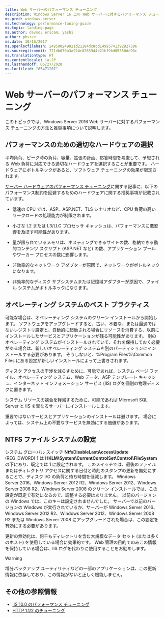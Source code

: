```yaml
---
title: Web サーバーのパフォーマンス チューニング
description: Windows Server 16 上の Web サーバーに対するパフォーマンス チューニングの推奨事項
ms.prod: windows-server
ms.technology: performance-tuning-guide
ms.topic: landing-page
ms.author: davso; ericam; yashi
author: phstee
ms.date: 10/16/2017
ms.openlocfilehash: 249500249921d21184dc8cd14993741392927586
ms.sourcegitcommit: 771db070a3a924c8265944e21bf9bd85350dd93c
ms.translationtype: HT
ms.contentlocale: ja-JP
ms.lasthandoff: 06/27/2020
ms.locfileid: "85471207"
---
```

# <a name="performance-tuning-web-servers"></a>Web サーバーのパフォーマンス チューニング


このトピックでは、Windows Server 2016 Web サーバーに対するパフォーマンス チューニングの方法と推奨事項について説明します。


## <a name="selecting-the-proper-hardware-for-performance"></a>パフォーマンスのための適切なハードウェアの選択


平均負荷、ピーク時の負荷、容量、拡張の計画、応答時間を考慮して、予想される Web 負荷に対応できる適切なハードウェアを選択することが重要です。 ハードウェアにボトルネックがあると、ソフトウェア チューニングの効果が限定されます。

[サーバー ハードウェアのパフォーマンス チューニング](../../hardware/index.md)に関する記事に、以下のパフォーマンス制約を回避するためのハードウェアに関する推奨事項が記載されています。

-   低速の CPU では、ASP、ASP.NET、TLS シナリオなど、CPU 負荷の高いワークロードの処理能力が制限されます。

-   小さな L2 または L3/LLC プロセッサ キャッシュは、パフォーマンスに悪影響を及ぼす可能性があります。

-   量が限られているメモリは、ホスティングできるサイトの数、格納できる動的コンテンツ スクリプト (ASP.NET など) の数、アプリケーション プールやワーカー プロセスの数に影響します。

-   非効率的なネットワーク アダプターが原因で、ネットワークがボトルネックになります。

-   非効率的なディスク サブシステムまたは記憶域アダプターが原因で、ファイル システムがボトルネックになります。

## <a name="operating-system-best-practices"></a>オペレーティング システムのベスト プラクティス


可能な場合は、オペレーティング システムのクリーン インストールから開始します。 ソフトウェアをアップグレードすると、古い、不要な、または最適ではないレジストリ設定と、自動的に起動される場合にリソースを消費する、以前にインストールしたサービスとアプリケーションが残る可能性があります。 別のオペレーティング システムがインストールされていて、それを保持しておく必要がある場合は、新しいオペレーティング システムを別のパーティションにインストールする必要があります。 そうしないと、%Program Files%\\Common Files にある設定が新しいインストールによって上書きされます。

ディスク アクセスの干渉を減らすために、可能であれば、システム ページ ファイル、オペレーティング システム、Web データ、ASP テンプレート キャッシュ、インターネット インフォメーション サービス (IIS) ログを個別の物理ディスクに置きます。

システム リソースの競合を軽減するために、可能であれば Microsoft SQL Server と IIS を異なるサーバーにインストールします。

重要ではないサービスとアプリケーションのインストールは避けます。 場合によっては、システム上の不要なサービスを無効にする価値があります。

## <a name="ntfs-file-system-settings"></a>NTFS ファイル システムの設定

システム グローバル スイッチ **NtfsDisableLastAccessUpdate** (REG\_DWORD) 1 は **HKLM\\System\\CurrentControlSet\\Control\\FileSystem** の下にあり、既定では 1 に設定されます。 このスイッチでは、最後のファイルまたはディレクトリ アクセスに関する日付と時刻のスタンプの更新を無効にすることで、ディスク I/O の負荷と待ち時間を低減します。 Windows Server 2016、Windows Server 2012 R2、Windows Server 2012、Windows Server 2008 R2、Windows Server 2008 のクリーン インストールでは、この設定が既定で有効になるので、調整する必要はありません。 以前のバージョンの Windows では、このキーは設定されませんでした。 サーバーで以前のバージョンの Windows が実行されているか、サーバーが Windows Server 2016、Windows Server 2012 R2、Windows Server 2012、Windows Server 2008 R2 または Windows Server 2008 にアップグレードされた場合は、この設定を有効にする必要があります。

更新の無効化は、何千もディレクトリを含む大規模なデータ セット (または多くのホスト) を使用している場合に効果的です。 Web 管理の目的でのみこの情報を保持している場合は、IIS ログを代わりに使用することをお勧めします。

>[!Warning]
> 増分バックアップ ユーティリティなどの一部のアプリケーションは、この更新情報に依存しており、この情報がないと正しく機能しません。

## <a name="additional-references"></a>その他の参照情報
- [IIS 10.0 のパフォーマンス チューニング](tuning-iis-10.md)
- [HTTP 1.1/2 のチューニング](http-performance.md)



